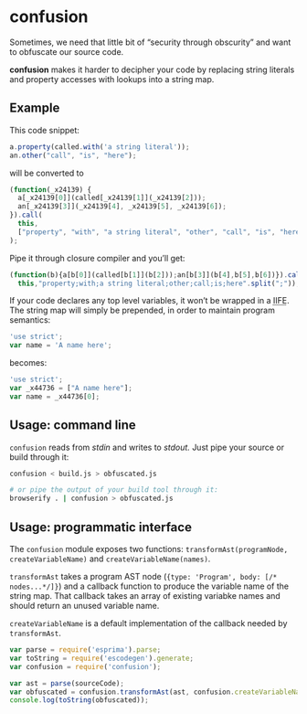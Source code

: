 # confusion

Sometimes, we need that little bit of “security through obscurity” and want to 
obfuscate our source code.

**confusion** makes it harder to decipher your code by replacing string literals 
and property accesses with lookups into a string map.

## Example

This code snippet:

```js
a.property(called.with('a string literal'));
an.other("call", "is", "here");
```

will be converted to

```js
(function(_x24139) {
  a[_x24139[0]](called[_x24139[1]](_x24139[2]));
  an[_x24139[3]](_x24139[4], _x24139[5], _x24139[6]);
}).call(
  this,
  ["property", "with", "a string literal", "other", "call", "is", "here"]
);
```

Pipe it through closure compiler and you’ll get:

```js
(function(b){a[b[0]](called[b[1]](b[2]));an[b[3]](b[4],b[5],b[6])}).call(
  this,"property;with;a string literal;other;call;is;here".split(";"));

```

If your code declares any top level variables, it won’t be wrapped in a 
<abbr title="immediately invoced function expression">IIFE</abbr>. The string 
map will simply be prepended, in order to maintain program semantics:

```js
'use strict';
var name = 'A name here';
```

becomes:

```js
'use strict';
var _x44736 = ["A name here"];
var name = _x44736[0];
```

## Usage: command line

`confusion` reads from *stdin* and writes to *stdout.* Just pipe your source or
build through it:

```sh
confusion < build.js > obfuscated.js

# or pipe the output of your build tool through it:
browserify . | confusion > obfuscated.js
```

## Usage: programmatic interface

The `confusion` module exposes two functions:
`transformAst(programNode, createVariableName)` and `createVariableName(names)`.

`transformAst` takes a program AST node 
(`{type: 'Program', body: [/* nodes...*/]}`) and a callback function to produce 
the variable name of the string map. That callback takes an array of existing 
variabke names and should return an unused variable name.

`createVariableName` is a default implementation of the callback needed by 
`transformAst`.

```js
var parse = require('esprima').parse;
var toString = require('escodegen').generate;
var confusion = require('confusion');

var ast = parse(sourceCode);
var obfuscated = confusion.transformAst(ast, confusion.createVariableName);
console.log(toString(obfuscated));
```
